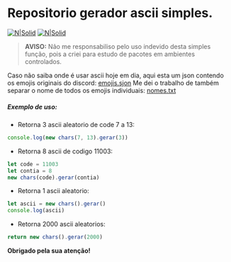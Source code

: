 # Repositorio gerador ascii simples.

[![N|Solid](https://cdn.discordapp.com/attachments/631607183301148672/724397007170568313/paypal.png)](https://www.paypal.com/cgi-bin/webscr?cmd=_donations&business=fabinhoec2210@gmail.com&item_name=F%C3%A1bio&currency_code=BRL)  [![N|Solid](https://cdn.discordapp.com/attachments/631607183301148672/724397005543178270/picpay.png)](https://app.picpay.com/user/Snooh)

> **AVISO:** Não me responsabiliso pelo uso indevido desta simples função, pois a criei para estudo de pacotes em ambientes controlados.


Caso não saiba onde é usar ascii hoje em dia, aqui esta um json contendo os emojis originais do discord: [emojis.sjon](/emojis.sjon)
Me dei o trabalho de também separar o nome de todos os emojis individuais: [nomes.txt](/nomes.txt)

##### Exemplo de uso:
- Retorna 3 ascii aleatorio de code 7 a 13:
```js
console.log(new chars(7, 13).gerar(3))
```


- Retorna 8 ascii de codigo 11003:
```js
let code = 11003
let contia = 8
new chars(code).gerar(contia)
```
- Retorna 1 ascii aleatorio:
```js
let ascii = new chars().gerar()
console.log(ascii)
```
- Retorna 2000 ascii aleatorios:
```js
return new chars().gerar(2000)
```

**Obrigado pela sua atenção!**
	
